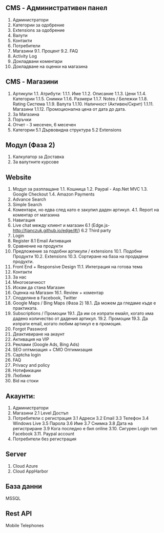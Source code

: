 ## CMS - Административен панел

1. Администратори
2. Категории за одобрение
3. Extensions за одобрение
4. Валути
5. Контакти
8. Потребители
9. Магазини
9.1. Процент 
9.2. FAQ
10. Activity Log
11. Докладвани коментари
12. Докладване на оценки на магазина

## CMS - Магазини
1. Артикули
1.1. Атрибути:
1.1.1. Име
1.1.2. Описание
1.1.3. Цени
1.1.4. Категории
1.1.5. Снимки
1.1.6. Размери
1.1.7. Notes / Бележки
1.1.8. Rating Система
1.1.9. Валута
1.1.10. Наличност (Активен/Скрит)
1.1.11. Магазини
1.1.12. Промоционална цена от дата до дата.
2. За Магазина
3. Поръчки
4. Oтчет - 3 месечен, 6 месечен
5. Категории
5.1 Дървовидна структура
5.2 Extensions

## Модул (Фаза 2)
1. Калкулатор за Доставка
2. За валутните курсове

## Website
1. Модул за разплащане
1.1. Кошница
1.2. Paypal - Asp.Net MVC
1.3. Google Checkout
1.4. Amazon Payments
2. Advance Search
3. Simple Search
4. Коментари, но едва след като е закупил даден артикул.
4.1. Report на коментар oт магазина
5. Навигация 
6. Live chat между клиент и магазин 
6.1 (Edge.js- http://tjanczuk.github.io/edge/#/)
6.2 Third party
7. Login
8. Register
8.1 Email Активация
9. Сравнение на продукти
10. Предложение за подобни артикули / extensions
10.1. Подобни Продукти
10.2. Extensions
10.3. Сортиране на база на продадени продукти.
11. Front End + Responsive Design
11.1. Интеграция на готова тема
12. Контакти
13. За нас
14. Многоезичност
15. Искам да стана Магазин
16. Оценка на Магазин
16.1. Review + коментар
17. Споделяне в Facebook, Twitter
18. Google Maps / Bing Maps (Фаза 2)
18.1. Да можем да гледаме къде е практиката.
19. Subscriptions / Промоции
19.1. Да им се изпрати емайл, когато има дадено количество от дадения артикул.
19.2. Промоции
19.3. Да изпрати email, когато любим артикул е в промоция. 
20. Forgot Password
21. Деактивиране на акаунт
22. Aктивация на VIP
23. Реклами (Google Ads, Bing Ads)
24. SEO оптмизация + CMO Оптимизация
25. Captcha login
26. FAQ
27. Privacy and policy
28. Нотификации
29. Любими
30. Bid на стоки

## Акаунти:
1. Администратори
2. Магазини
2.1 Level Достъп
3. Потребители с регистрация
3.1 Адреси
3.2 Email
3.3 Телефон
3.4 Windows Live
3.5 Парола
3.6 Име
3.7 Снимка
3.8 Дата на регистриране
3.9 Кога последно е бил online
3.10. Сигурен Login тип Facebook
3.11. Paypal account
4. Потребители без регистрация

## Server
1. Cloud Azure
2. Cloud AppHarbor

## База данни
MSSQL

## Rest API
Mobile Telephones